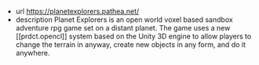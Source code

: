 
- url https://planetexplorers.pathea.net/
- description   Planet Explorers is an open world voxel based sandbox adventure rpg game set on a distant planet. The game uses a new [[prdct.opencl]] system based on the Unity 3D engine to allow players to change the terrain in anyway, create new objects in any form, and do it anywhere.